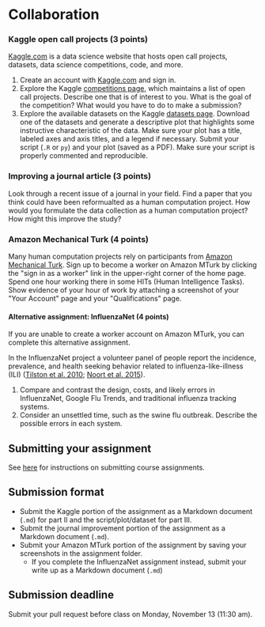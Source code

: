 # Collaboration

### Kaggle open call projects (3 points)

[Kaggle.com](https://www.kaggle.com/) is a data science website that hosts open call projects, datasets, data science competitions, code, and more.

1. Create an account with [Kaggle.com](https://www.kaggle.com/) and sign in.
1. Explore the Kaggle [competitions page](https://www.kaggle.com/competitions), which maintains a list of open call projects. Describe one that is of interest to you. What is the goal of the competition? What would you have to do to make a submission?
1. Explore the available datasets on the Kaggle [datasets page](https://www.kaggle.com/datasets). Download one of the datasets and generate a descriptive plot that highlights some instructive characteristic of the data. Make sure your plot has a title, labeled axes and axis titles, and a legend if necessary. Submit your script (`.R` or `py`) and your plot (saved as a PDF). Make sure your script is properly commented and reproducible.

### Improving a journal article (3 points)

Look through a recent issue of a journal in your field. Find a paper that you think could have been reformualted as a human computation project. How would you formulate the data collection as a human computation project? How might this improve the study?

### Amazon Mechanical Turk (4 points)

Many human computation projects rely on participants from [Amazon Mechanical Turk](https://www.mturk.com/mturk/welcome). Sign up to become a worker on Amazon MTurk by clicking the "sign in as a worker" link in the upper-right corner of the home page. Spend one hour working there in some HITs (Human Intelligence Tasks). Show evidence of your hour of work by attaching a screenshot of your "Your Account" page and your "Qualifications" page.

#### Alternative assignment: InfluenzaNet (4 points)

If you are unable to create a worker account on Amazon MTurk, you can complete this alternative assignment.

In the InfluenzaNet project a volunteer panel of people report the incidence, prevalence, and health seeking behavior related to influenza-like-illness (ILI) ([Tilston et al. 2010](https://bmcpublichealth.biomedcentral.com/articles/10.1186/1471-2458-10-650); [Noort et al. 2015](http://www.sciencedirect.com/science/article/pii/S1755436515000638?via%3Dihub)).

1. Compare and contrast the design, costs, and likely errors in InfluenzaNet, Google Flu Trends, and traditional influenza tracking systems.
1. Consider an unsettled time, such as the swine flu outbreak. Describe the possible errors in each system.

## Submitting your assignment

See [here](../students/) for instructions on submitting course assignments.

## Submission format

* Submit the Kaggle portion of the assignment as a Markdown document (`.md`) for part II and the script/plot/dataset for part III.
* Submit the journal improvement portion of the assignment as a Markdown document (`.md`).
* Submit your Amazon MTurk portion of the assignment by saving your screenshots in the assignment folder.
    * If you complete the InfluenzaNet assignment instead, submit your write up as a Markdown document (`.md`)

## Submission deadline

Submit your pull request before class on Monday, November 13 (11:30 am).
